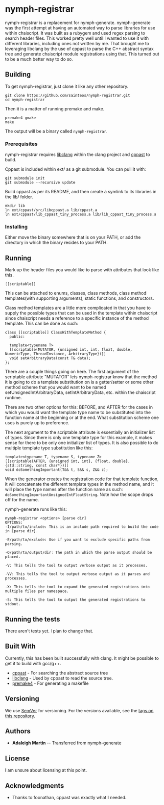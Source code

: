# nymph-registrar

nymph-registrar is a replacement for nymph-generate. nymph-generate was the first attempt at having an automated way to parse libraries for use within chaiscript. It was built as a rubygem and used regex parsing to search header files. This worked pretty well until I wanted to use it with different libraries, including ones not written by me. That brought me to leveraging libclang by the use of cppast to parse the C++ abstract syntax tree and generate chaiscript module registrations using that. This turned out to be a much better way to do so.

## Building

To get nymph-registrar, just clone it like any other repository.
```
git clone https://github.com/sainteos/nymph-registrar.git
cd nymph-registrar
```
Then it is a matter of running premake and make.
```
premake4 gmake
make
```
The output will be a binary called `nymph-registrar`.

### Prerequisites

nymph-registrar requires [libclang](https://github.com/llvm-mirror/clang) within the clang project and [cppast](https://github.com/foonathan/cppast) to build.

Cppast is included within ext/ as a git submodule. You can pull it with:
```
git submodule init
git submodule --recursive update
```
Build cppast as per its README, and then create a symlink to its libraries in the lib/ folder.
```
mkdir lib
ln ext/cppast/src/libcppast.a lib/cppast.a
ln ext/cppast/lib_cppast_tiny_process.a lib/lib_cppast_tiny_process.a
```

### Installing

Either move the binary somewhere that is on your PATH, or add the directory in which the binary resides to your PATH.

## Running
Mark up the header files you would like to parse with attributes that look like this.
```
[[scriptable]]
```
This can be attached to enums, classes, class methods, class method templates(with supporting arguments), static functions, and constructors.

Class method templates are a little more complicated in that you have to supply the possible types that can be used in the template within chaiscript since chaiscript needs a reference to a specific instance of the method template. This can be done as such:
```
class [[scriptable]] ClassWithTemplateMethod {
  public:

  template<typename T>
  [[scriptable(MUTATOR, {unsigned int, int, float, double, NumericType, ThreadInstance, ArbitraryType})]]
  void setArbitraryData(const T& data);
};
```
There are a couple things going on here. The first argument of the scriptable attribute "MUTATOR" lets nymph-registrar know that the method it is going to do a template substitution on is a getter/setter or some other method scheme that you would want to be named setUnsignedIntArbitraryData, setIntArbitraryData, etc. within the chaiscript runtime.

There are two other options for this: BEFORE, and AFTER for the cases in which you would want the template type name to be substituted into the function name at the beginning or at the end. What substitution scheme one uses is purely up to preference.

The next argument to the scriptable attribute is essentially an initializer list of types. Since there is only one template type for this example, it makes sense for there to be only one initializer list of types. It is also possible to do multiple template type substitution like this:
```
template<typename T, typename S, typename Z>
[[scriptable(AFTER, {unsigned int, int}, {float, double}, {std::string, const char*})]]
void doSomethingImportant(T&& t, S&& s, Z&& z);
```
When the generator creates the registration code for that template function, it will concatenate the different template types in the method name, and it will place the type names after the function name as such: `doSomethingImportantUnsignedIntFloatString`. Note how the scope drops off for the name.

nymph-generate runs like this:
```
nymph-registrar <options> [parse dir]
OPTIONS:
-I/path/to/include: This is an include path required to build the code in [parse dir].

-E/path/to/exclude: Use if you want to exclude specific paths from parsing.

-O/path/to/output/dir: The path in which the parse output should be placed.

-V: This tells the tool to output verbose output as it processes.

-VV: This tells the tool to output verbose output as it parses and processes.

-X: This tells the tool to expand the generated registrations into multiple files per namespace.

-S: This tells the tool to output the generated registrations to stdout.
```
## Running the tests

There aren't tests yet. I plan to change that.

## Built With
Currently, this has been built successfully with clang. It might be possible to get it to build with gcc/g++.
* [cppast](https://github.com/foonathan/cppast) - For searching the abstract source tree
* [libclang](https://github.com/llvm-mirror/clang) - Used by cppast to read the source tree.
* [premake4](https://github.com/premake/premake-4.x) - For generating a makefile

## Versioning

We use [SemVer](http://semver.org/) for versioning. For the versions available, see the [tags on this repository](https://github.com/your/project/tags).

## Authors

* **Adaleigh Martin** -- Transferred from nymph-generate

## License

I am unsure about licensing at this point.

## Acknowledgments

* Thanks to foonathan, cppast was exactly what I needed.
